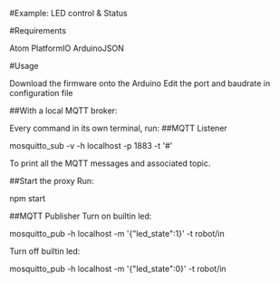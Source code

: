 #Example: LED control & Status


#Requirements

Atom
PlatformIO
ArduinoJSON

#Usage


Download the firmware onto the Arduino
Edit the port and baudrate in configuration file

##With a local MQTT broker:


Every command in its own terminal, run: 
##MQTT Listener

mosquitto_sub -v -h localhost -p 1883 -t '#'

To print all the MQTT messages and associated topic.

##Start the proxy
Run:

npm start


##MQTT Publisher
Turn on builtin led:

mosquitto_pub -h localhost -m '{"led_state":1}' -t robot/in 


Turn off builtin led:

mosquitto_pub -h localhost -m '{"led_state":0}' -t robot/in 

